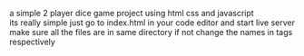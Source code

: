 a simple 2 player dice game project using html css and javascript  
its really simple just go to index.html in your code editor and start live server 
make sure all the files are in same directory if not change the names in <link/> </script> tags respectively 

